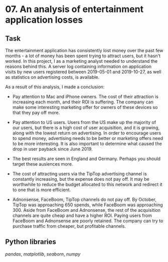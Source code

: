 # 07. An analysis of entertainment application losses

## Task

The entertainment application has consistently lost money over the past few months - a lot of money has been spent trying to attract users, but it hasn't worked. In this project, I as a marketing analyst needed to understand the reasons behind this. A server log containing information on application visits by new users registered between 2019-05-01 and 2019-10-27, as well as statistics on advertising costs, is available.

As a result of this analysis, I made a conclusion:

- Pay attention to Mac and iPhone owners. The cost of their attraction is increasing each month, and their ROI is suffering. The company can make some interesting marketing offer for owners of these devices so that they pay off more.

- Pay attention to US users. Users from the US make up the majority of our users, but there is a high cost of user acquisition, and it is growing, along with the lowest return on advertising. In order to encourage users to spend money, advertising needs to be better or marketing offers need to be more interesting. It is also important to determine what caused the drop in user payback since June 2019.

- The best results are seen in England and Germany. Perhaps you should target these ausiences more.

- The cost of attracting users via the TipTop advertising channel is constantly increasing, but the expense does not pay off. It may be worthwhile to reduce the budget allocated to this network and redirect it to one that is more efficient.

- Adnonsense, FaceBoom, TipTop channels do not pay off. By October, TipTop was approaching 650 spends, while FaceBoom was approaching 300. Aside from FaceBoom and Adnonsense, the rest of the acquisition channels are quite cheap and have a higher ROI. Paying users from FaceBoom and Adnonsense are poorly retained. The company can try to purchase traffic from cheaper, but profitable channels.


## Python libraries
*pandas*, *matplotlib*, *seaborn*, *numpy*
